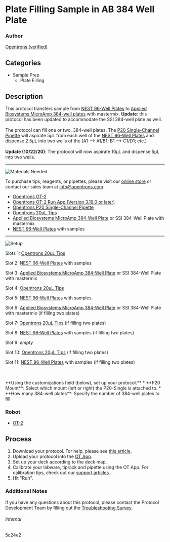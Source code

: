 # Plate Filling Sample in AB 384 Well Plate

### Author
[Opentrons (verified)](https://opentrons.com/)

## Categories
* Sample Prep
	* Plate Filling


## Description
This protocol transfers sample from [NEST 96-Well Plates](https://shop.opentrons.com/collections/verified-labware/products/nest-0-1-ml-96-well-pcr-plate-full-skirt) to [Applied Biosystems MicroAmp 384-well plates](https://www.thermofisher.com/order/catalog/product/4343370#/4343370) with mastermix. **Update**: this protocol has been updated to accommodate the SSI 384-well plate as well.</br>
</br>
The protocol can fill one or two, 384-well plates. The [P20 Single-Channel Pipette](https://shop.opentrons.com/collections/ot-2-pipettes) will aspirate 5µL from each well of the [NEST 96-Well Plates](https://shop.opentrons.com/collections/verified-labware/products/nest-0-1-ml-96-well-pcr-plate-full-skirt) and dispense 2.5µL into two wells of the (A1 --> A1/B1; B1 --> C1/D1; etc.)</br>
</br>
**Update (10/22/20)**: The protocol will now aspirate 10µL and dispense 5µL into two wells.


---
![Materials Needed](https://s3.amazonaws.com/opentrons-protocol-library-website/custom-README-images/001-General+Headings/materials.png)

To purchase tips, reagents, or pipettes, please visit our [online store](https://shop.opentrons.com/) or contact our sales team at [info@opentrons.com](mailto:info@opentrons.com)

* [Opentrons OT-2](https://shop.opentrons.com/collections/ot-2-robot/products/ot-2)
* [Opentrons OT-2 Run App (Version 3.19.0 or later)](https://opentrons.com/ot-app/)
* [Opentrons P20 Single-Channel Pipette](https://shop.opentrons.com/collections/ot-2-pipettes)
* [Opentrons 20µL Tips](https://shop.opentrons.com/collections/opentrons-tips/products/opentrons-10ul-tips)
* [Applied Biosystems MicroAmp 384-Well Plate](https://www.thermofisher.com/order/catalog/product/4343370#/4343370) or SSI 384-Well Plate with mastermix
* [NEST 96-Well Plates](https://shop.opentrons.com/collections/verified-labware/products/nest-0-1-ml-96-well-pcr-plate-full-skirt) with samples


---
![Setup](https://s3.amazonaws.com/opentrons-protocol-library-website/custom-README-images/001-General+Headings/Setup.png)

Slots 1: [Opentrons 20µL Tips](https://shop.opentrons.com/collections/opentrons-tips/products/opentrons-10ul-tips)

Slot 2: [NEST 96-Well Plates](https://shop.opentrons.com/collections/verified-labware/products/nest-0-1-ml-96-well-pcr-plate-full-skirt) with samples

Slot 3: [Applied Biosystems MicroAmp 384-Well Plate](https://www.thermofisher.com/order/catalog/product/4343370#/4343370) or SSI 384-Well Plate with mastermix

Slot 4: [Opentrons 20µL Tips](https://shop.opentrons.com/collections/opentrons-tips/products/opentrons-10ul-tips)

Slot 5: [NEST 96-Well Plates](https://shop.opentrons.com/collections/verified-labware/products/nest-0-1-ml-96-well-pcr-plate-full-skirt) with samples

Slot 6: [Applied Biosystems MicroAmp 384-Well Plate](https://www.thermofisher.com/order/catalog/product/4343370#/4343370) or SSI 384-Well Plate with mastermix (if filling two plates)

Slot 7: [Opentrons 20µL Tips](https://shop.opentrons.com/collections/opentrons-tips/products/opentrons-10ul-tips) (if filling two plates)

Slot 8: [NEST 96-Well Plates](https://shop.opentrons.com/collections/verified-labware/products/nest-0-1-ml-96-well-pcr-plate-full-skirt) with samples (if filling two plates)

Slot 9: *empty*

Slot 10: [Opentrons 20µL Tips](https://shop.opentrons.com/collections/opentrons-tips/products/opentrons-10ul-tips) (if filling two plates)

Slot 11: [NEST 96-Well Plates](https://shop.opentrons.com/collections/verified-labware/products/nest-0-1-ml-96-well-pcr-plate-full-skirt) with samples (if filling two plates)

</br>
</br>
**Using the customizations field (below), set up your protocol.**
* **P20 Mount**: Select which mount (left or right) the P20-Single is attached to.
* **How many 384-well plates**: Specify the number of 384-well plates to fill



### Robot
* [OT-2](https://opentrons.com/ot-2)

## Process

1. Download your protocol. For help, please see [this article](https://support.opentrons.com/en/articles/3136506-using-labware-in-your-protocols).
2. Upload your protocol into the [OT App](https://opentrons.com/ot-app).
3. Set up your deck according to the deck map.
4. Calibrate your labware, tiprack and pipette using the OT App. For calibration tips, check out our [support articles](https://support.opentrons.com/en/collections/1559720-guide-for-getting-started-with-the-ot-2).
5. Hit "Run".

### Additional Notes
If you have any questions about this protocol, please contact the Protocol Development Team by filling out the [Troubleshooting Survey](https://protocol-troubleshooting.paperform.co/).

###### Internal
5c24e2
